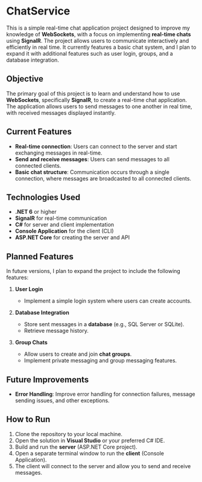 # ChatService

This is a simple real-time chat application project designed to improve my knowledge of **WebSockets**, with a focus on implementing **real-time chats** using **SignalR**. The project allows users to communicate interactively and efficiently in real time. It currently features a basic chat system, and I plan to expand it with additional features such as user login, groups, and a database integration.

## Objective

The primary goal of this project is to learn and understand how to use **WebSockets**, specifically **SignalR**, to create a real-time chat application. The application allows users to send messages to one another in real time, with received messages displayed instantly.

## Current Features

- **Real-time connection**: Users can connect to the server and start exchanging messages in real-time.
- **Send and receive messages**: Users can send messages to all connected clients.
- **Basic chat structure**: Communication occurs through a single connection, where messages are broadcasted to all connected clients.

## Technologies Used

- **.NET 6** or higher
- **SignalR** for real-time communication
- **C#** for server and client implementation
- **Console Application** for the client (CLI)
- **ASP.NET Core** for creating the server and API

## Planned Features

In future versions, I plan to expand the project to include the following features:

1. **User Login**
   - Implement a simple login system where users can create accounts.

2. **Database Integration**
   - Store sent messages in a **database** (e.g., SQL Server or SQLite).
   - Retrieve message history.

3. **Group Chats**
   - Allow users to create and join **chat groups**.
   - Implement private messaging and group messaging features.

## Future Improvements

- **Error Handling**: Improve error handling for connection failures, message sending issues, and other exceptions.

## How to Run

1. Clone the repository to your local machine.
2. Open the solution in **Visual Studio** or your preferred C# IDE.
3. Build and run the **server** (ASP.NET Core project).
4. Open a separate terminal window to run the **client** (Console Application).
5. The client will connect to the server and allow you to send and receive messages.
